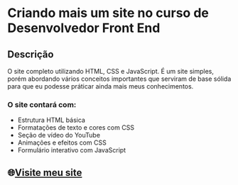 # Criando mais um site no curso de Desenvolvedor Front End

## Descrição
 O site completo utilizando HTML, CSS e JavaScript. É um site simples, porém abordando vários conceitos importantes que serviram de base sólida para que eu podesse práticar ainda mais meus conhecimentos.

### O site contará com:

- Estrutura HTML básica
- Formatações de texto e cores com CSS
- Seção de vídeo do YouTube
- Animações e efeitos com CSS
- Formulário interativo com JavaScript

## 🌐[Visite meu site](https://elasoares.github.io/Site_DNC/)
